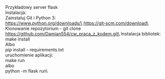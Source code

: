 Przykładowy server flask\
Instalacja:\
Zainstaluj Git i Python 3:\
https://www.python.org/downloads/\
https://git-scm.com/download\
Klonowanie repozytorium - git clone https://github.com/Damian554/cw_praca_z_kodem.git\
Instalacja bibliotek:\
make install\
Albo\
pip install - requirements.txt\
uruchomienie aplikacji:\
make run\
albo\
python -m flask run\

